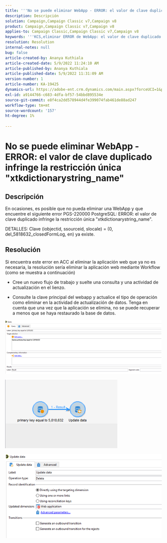 ```yaml
---
title: '''No se puede eliminar WebApp - ERROR: el valor de clave duplicado infringe la restricción única "xtkdictionarystring_name"'
description: Descripción
solution: Campaign,Campaign Classic v7,Campaign v8
product: Campaign,Campaign Classic v7,Campaign v8
applies-to: Campaign Classic,Campaign Classic v7,Campaign v8
keywords: '''KCS,eliminar ERROR de WebApp: el valor de clave duplicado infringe la restricción única "xtkdictionarystring_name"'
resolution: Resolution
internal-notes: null
bug: false
article-created-by: Ananya Kuthiala
article-created-date: 5/9/2022 11:24:10 AM
article-published-by: Ananya Kuthiala
article-published-date: 5/9/2022 11:31:09 AM
version-number: 1
article-number: KA-19425
dynamics-url: https://adobe-ent.crm.dynamics.com/main.aspx?forceUCI=1&pagetype=entityrecord&etn=knowledgearticle&id=4a2bc686-8acf-ec11-a7b5-0022480a8e40
exl-id: a9144766-c683-4dfa-bf57-54bbd895534e
source-git-commit: e8f4ca2dd578944d4fe399074fab461de88ad247
workflow-type: tm+mt
source-wordcount: '157'
ht-degree: 1%

---
```


# No se puede eliminar WebApp - ERROR: el valor de clave duplicado infringe la restricción única &quot;xtkdictionarystring_name&quot;

## Descripción


En ocasiones, es posible que no pueda eliminar una WebApp y que encuentre el siguiente error PGS-220000 PostgreSQL: ERROR: el valor de clave duplicado infringe la restricción única &quot;xtkdictionarystring_name&quot;.

DETALLES: Clave (iobjectid, ssourceid, slocale) = (0, del_5818632_closedFormLog, en) ya existe.


## Resolución


Si encuentra este error en ACC al eliminar la aplicación web que ya no es necesaria, la resolución sería eliminar la aplicación web mediante Workflow (como se muestra a continuación)

- Cree un nuevo flujo de trabajo y suelte una consulta y una actividad de actualización en el lienzo.

- Consulte la clave principal del webapp y actualice el tipo de operación como eliminar en la actividad de actualización de datos. Tenga en cuenta que una vez que la aplicación se elimina, no se puede recuperar a menos que se haya restaurado la base de datos.

![](assets/5cd987f7-8acf-ec11-a7b5-0022480a8e40.png)

![](assets/bf56c710-8bcf-ec11-a7b5-0022480a8e40.png)



![](assets/da9b0818-8bcf-ec11-a7b5-0022480a8e40.png)
